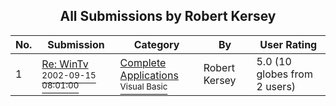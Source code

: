 ﻿<div align="center">

## All Submissions by Robert Kersey

</div>

No.  | Submission | Category | By   | User Rating
---- | ---------- | -------- | ---- | -----------
1 | [Re: WinTv<br /><sup>2002-09-15 08:01:00</sup>](https://github.com/Planet-Source-Code/robert-kersey-re-wintv__1-39083) | [Complete Applications<br /><sup>Visual Basic</sup>](../ByCategory/complete-applications__1-27.md) | Robert Kersey | 5.0 (10 globes from 2 users)
